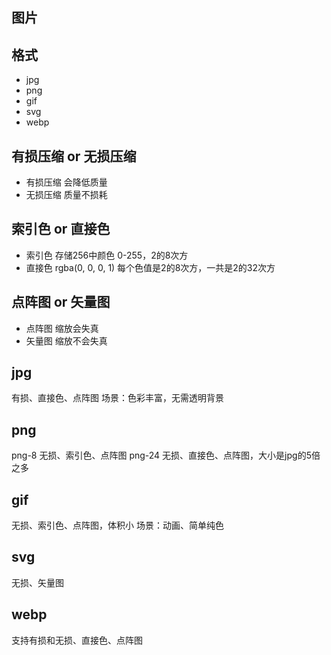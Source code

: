 ## 图片

## 格式
* jpg
* png
* gif
* svg
* webp

## 有损压缩 or 无损压缩
* 有损压缩 会降低质量
* 无损压缩 质量不损耗

## 索引色 or 直接色
* 索引色 存储256中颜色 0-255，2的8次方
* 直接色 rgba(0, 0, 0, 1) 每个色值是2的8次方，一共是2的32次方

## 点阵图 or 矢量图
* 点阵图 缩放会失真
* 矢量图 缩放不会失真

## jpg
有损、直接色、点阵图
场景：色彩丰富，无需透明背景

## png
png-8 无损、索引色、点阵图
png-24 无损、直接色、点阵图，大小是jpg的5倍之多

## gif
无损、索引色、点阵图，体积小
场景：动画、简单纯色

## svg
无损、矢量图

## webp
支持有损和无损、直接色、点阵图